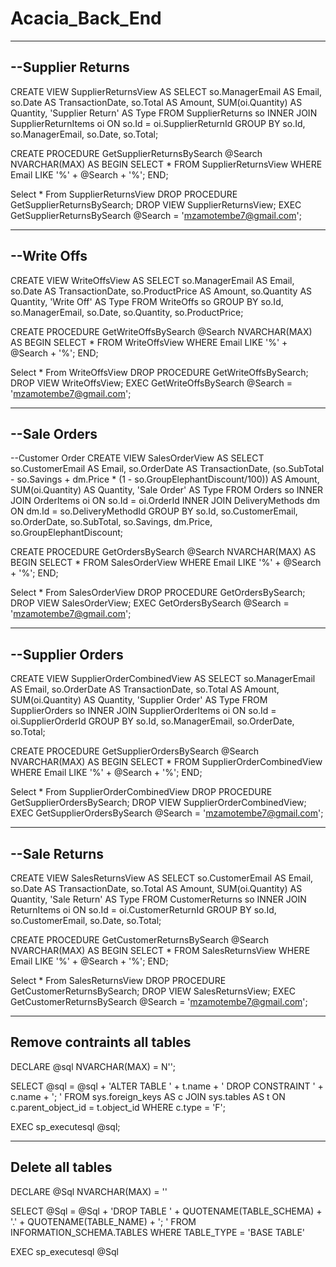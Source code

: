 # Acacia_Back_End
--------------------------------------------------------------------------
--Supplier Returns
--------------------------------------------------------------------------
CREATE VIEW SupplierReturnsView AS
SELECT
    so.ManagerEmail AS Email,
    so.Date AS TransactionDate,
    so.Total AS Amount,
    SUM(oi.Quantity) AS Quantity,
    'Supplier Return' AS Type 
FROM SupplierReturns so
INNER JOIN SupplierReturnItems oi ON so.Id = oi.SupplierReturnId
GROUP BY so.Id, so.ManagerEmail, so.Date, so.Total;

CREATE PROCEDURE GetSupplierReturnsBySearch
    @Search NVARCHAR(MAX)
AS
BEGIN
    SELECT *
    FROM SupplierReturnsView
    WHERE Email LIKE '%' + @Search + '%';
END;


Select * From SupplierReturnsView
DROP PROCEDURE GetSupplierReturnsBySearch;
DROP VIEW SupplierReturnsView;
EXEC GetSupplierReturnsBySearch @Search = 'mzamotembe7@gmail.com';

--------------------------------------------------------------------------
--Write Offs
--------------------------------------------------------------------------

CREATE VIEW WriteOffsView AS
SELECT
    so.ManagerEmail AS Email,
    so.Date AS TransactionDate,
    so.ProductPrice AS Amount,
    so.Quantity AS Quantity,
    'Write Off' AS Type 
FROM WriteOffs so
GROUP BY so.Id, so.ManagerEmail, so.Date, so.Quantity, so.ProductPrice;

CREATE PROCEDURE GetWriteOffsBySearch
    @Search NVARCHAR(MAX)
AS
BEGIN
    SELECT *
    FROM WriteOffsView
    WHERE Email LIKE '%' + @Search + '%';
END;


Select * From WriteOffsView
DROP PROCEDURE GetWriteOffsBySearch;
DROP VIEW WriteOffsView;
EXEC GetWriteOffsBySearch @Search = 'mzamotembe7@gmail.com';

--------------------------------------------------------------------------
--Sale Orders
--------------------------------------------------------------------------

--Customer Order
CREATE VIEW SalesOrderView AS
SELECT
    so.CustomerEmail AS Email,
    so.OrderDate AS TransactionDate,
    (so.SubTotal - so.Savings + dm.Price * (1 - so.GroupElephantDiscount/100)) AS Amount,
    SUM(oi.Quantity) AS Quantity,
    'Sale Order' AS Type 
FROM Orders so
INNER JOIN OrderItems oi ON so.Id = oi.OrderId
INNER JOIN DeliveryMethods dm ON dm.Id = so.DeliveryMethodId
GROUP BY so.Id, so.CustomerEmail, so.OrderDate, so.SubTotal, so.Savings, dm.Price, so.GroupElephantDiscount;

CREATE PROCEDURE GetOrdersBySearch
    @Search NVARCHAR(MAX)
AS
BEGIN
    SELECT *
    FROM SalesOrderView
    WHERE Email LIKE '%' + @Search + '%';
END;


Select * From SalesOrderView
DROP PROCEDURE GetOrdersBySearch;
DROP VIEW SalesOrderView;
EXEC GetOrdersBySearch @Search = 'mzamotembe7@gmail.com';

--------------------------------------------------------------------------
--Supplier Orders
--------------------------------------------------------------------------

CREATE VIEW SupplierOrderCombinedView AS
SELECT
    so.ManagerEmail AS Email,
    so.OrderDate AS TransactionDate,
    so.Total AS Amount,
    SUM(oi.Quantity) AS Quantity,
    'Supplier Order' AS Type 
FROM SupplierOrders so
INNER JOIN SupplierOrderItems oi ON so.Id = oi.SupplierOrderId
GROUP BY so.Id, so.ManagerEmail, so.OrderDate, so.Total;

CREATE PROCEDURE GetSupplierOrdersBySearch
    @Search NVARCHAR(MAX)
AS
BEGIN
    SELECT *
    FROM SupplierOrderCombinedView
    WHERE Email LIKE '%' + @Search + '%';
END;


Select * From SupplierOrderCombinedView
DROP PROCEDURE GetSupplierOrdersBySearch;
DROP VIEW SupplierOrderCombinedView;
EXEC GetSupplierOrdersBySearch @Search = 'mzamotembe7@gmail.com';

--------------------------------------------------------------------------
--Sale Returns
--------------------------------------------------------------------------

CREATE VIEW SalesReturnsView AS
SELECT
    so.CustomerEmail AS Email,
    so.Date AS TransactionDate,
    so.Total AS Amount,
    SUM(oi.Quantity) AS Quantity,
    'Sale Return' AS Type 
FROM CustomerReturns so
INNER JOIN ReturnItems oi ON so.Id = oi.CustomerReturnId
GROUP BY so.Id, so.CustomerEmail, so.Date, so.Total;

CREATE PROCEDURE GetCustomerReturnsBySearch
    @Search NVARCHAR(MAX)
AS
BEGIN
    SELECT *
    FROM SalesReturnsView
    WHERE Email LIKE '%' + @Search + '%';
END;


Select * From SalesReturnsView
DROP PROCEDURE GetCustomerReturnsBySearch;
DROP VIEW SalesReturnsView;
EXEC GetCustomerReturnsBySearch @Search = 'mzamotembe7@gmail.com';

----------------------------------------------------------------------------
Remove contraints all tables
----------------------------------------------------------------------------
DECLARE @sql NVARCHAR(MAX) = N'';

SELECT @sql = @sql + 'ALTER TABLE ' + t.name + ' DROP CONSTRAINT ' + c.name + ';
'
FROM sys.foreign_keys AS c
JOIN sys.tables AS t ON c.parent_object_id = t.object_id
WHERE c.type = 'F';

EXEC sp_executesql @sql;


----------------------------------------------------------------------------
Delete all tables
----------------------------------------------------------------------------
DECLARE @Sql NVARCHAR(MAX) = ''

SELECT @Sql = @Sql + 'DROP TABLE ' + QUOTENAME(TABLE_SCHEMA) + '.' + QUOTENAME(TABLE_NAME) + '; '
FROM INFORMATION_SCHEMA.TABLES
WHERE TABLE_TYPE = 'BASE TABLE'

EXEC sp_executesql @Sql
